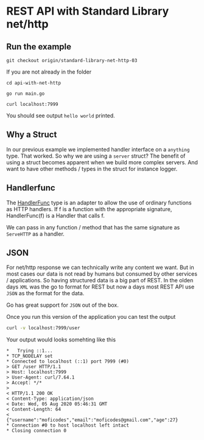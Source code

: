 # REST API with Standard Library net/http

## Run the example
```
git checkout origin/standard-library-net-http-03
```

If you are not already in the folder
```
cd api-with-net-http
```

```
go run main.go
```

```
curl localhost:7999
```

You should see output `hello world` printed.

## Why a Struct
In our previous example we implemented handler interface on a `anything` type. That worked. So why we are using a `server` struct?
The benefit of using a struct becomes apparent when we build more complex servers. And want to have other methods / types in the struct for instance logger.

## Handlerfunc

The [HandlerFunc](https://golang.org/pkg/net/http/#HandlerFunc) type is an adapter to allow the use of ordinary functions as HTTP handlers. If f is a function with the appropriate signature, HandlerFunc(f) is a Handler that calls f.

We can pass in any function / method that has the same signature as `ServeHTTP` as a handler.

## JSON
For net/http response we can technically write any content we want. But in most cases our data is not read by humans but consumed by other services / applications. So having structured data is a big part of REST. In the olden days `XML` was the go to format for REST but now a days most REST API use `JSON` as the format for the data.

Go has great support for `JSON` out of the box.

Once you run this version of the application you can test the output

```bash
curl -v localhost:7999/user
```

Your output would looks somehting like this

```shell
*   Trying ::1...
* TCP_NODELAY set
* Connected to localhost (::1) port 7999 (#0)
> GET /user HTTP/1.1
> Host: localhost:7999
> User-Agent: curl/7.64.1
> Accept: */*
> 
< HTTP/1.1 200 OK
< Content-Type: application/json
< Date: Wed, 05 Aug 2020 05:46:31 GMT
< Content-Length: 64
< 
{"username":"moficodes","email":"moficodes@gmail.com","age":27}
* Connection #0 to host localhost left intact
* Closing connection 0
```

